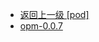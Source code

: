 - [返回上一级 [pod]](服务部署/Nginx/模板/nginx-1.24.0/Openresty/openresty-1.21.4.3-win64/pod/)
- [opm-0.0.7](服务部署/Nginx/模板/nginx-1.24.0/Openresty/openresty-1.21.4.3-win64/pod/opm-0.0.7/)
